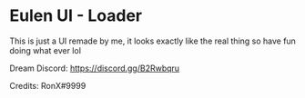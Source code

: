 # Eulen UI - Loader 

This is just a UI remade by me, it looks exactly like the real thing so have fun doing what ever lol

Dream Discord: https://discord.gg/B2Rwbqru

Credits: RonX#9999
